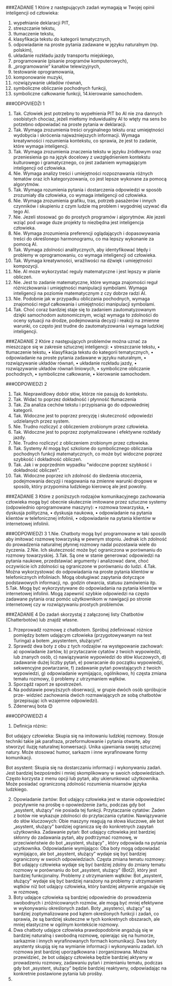 

###ZADANIE 1
Które z następujących zadań wymagają w Twojej opinii inteligencji od człowieka:
1. wypełnianie deklaracji PIT,
2. streszczanie tekstu,
3. tłumaczenie tekstu,
4. klasyfikacja tekstu do kategorii tematycznych,
5. odpowiadanie na proste pytania zadawane w języku naturalnym (np. polskim),
6. układanie rozkładu jazdy transportu miejskiego,
7. programowanie (pisanie programów komputerowych),
8. „programowanie” kanałów telewizyjnych,
9. testowanie oprogramowania,
10. komponowanie muzyki,
11. rozwiązywanie układów równań,
12. symboliczne obliczanie pochodnych funkcji,
13. symboliczne całkowanie funkcji,
14.kierowanie samochodem.


###ODPOVIEDŻI 1
1. Tak. Człowiek jest potrzebny to wypełnienia PIT bo AI nie zna dannych osobistych chociaz, jeżeli miełismy induwidualny AI to wtęty ma sens bo potzebno odpowiadać na proste pytania w deklaracji.
2. Tak. Wymaga zrozumienia treści oryginalnego tekstu oraz umiejętności wydobycia i skrócenia najważniejszych informacji. Wymaga kreatywności i rozumienia kontekstu, co sprawia, że jest to zadanie, które wymaga inteligencji.
3. Tak. Wymaga zrozumienia znaczenia tekstu w języku źródłowym oraz przeniesienia go na język docelowy z uwzględnieniem kontekstu kulturowego i gramatycznego, co jest zadaniem wymagającym inteligencji od człowieka.
4. Nie. Wymaga analizy treści i umiejętności rozpoznawania różnych tematów oraz ich kategoryzowania, co jest lepsze wykonane za pomocą algorytmów.
5. Tak. Wymaga rozumienia pytania i dostarczenia odpowiedzi w sposób zrozumiały dla człowieka, co wymaga inteligencji od człowieka.
6. Nie. Wymaga zrozumienia grafiku, tras, potrzeb pasażerów i innych czynników i skupieniu z czym ludzie mą problem i wygodniej uzywać dla tego AI.
7. Nie. Jezeli stosować go do prostych programów i algorytmów. Ale jezeli wziąć pod uwage duze projekty to niezbędna jest inteligencja człowieka.
8. Nie. Wymaga zrozumienia preferencji oglądających i dopasowywania treści do określonego harmonogramu, co ma lepszy wykonanie  za pomocą AI.
9. Tak. Wymaga zdolności analitycznych, aby identyfikować błędy i problemy w oprogramowaniu, co wymaga inteligencji od człowieka.
10. Tak. Wymaga kreatywności, wrażliwości na dźwięk i umiejętności kompozycji.
11. Nie. AI moze wykorzystać reguly matematyczne i jest lepszy w planie obliczeń.
12. Nie. Jest to zadanie matematyczne, które wymaga znajomości reguł różniczkowania i umiejętności manipulacji symbolami. Wymaga inteligencji na poziomie matematycznym z czy dobrze radzi AI.
13. Nie. Podobnie jak w przypadku obliczania pochodnych, wymaga znajomości reguł całkowania i umiejętności manipulacji symbolami.
14. Tak. Choć coraz bardziej staje się to zadaniem zautomatyzowanym dzięki samochodom autonomicznym, wciąż wymaga to zdolności do oceny sytuacji na drodze, podejmowania decyzji i reakcji na zmienne warunki,
     co często jest trudne do zautomatyzowania i wymaga ludzkiej inteligencji.


###ZADANIE 2
Które z następujących problemów można uznać za mieszczące się w zakresie sztucznej
inteligencji:
• streszczanie tekstu,
• tłumaczenie tekstu,
• klasyfikacja tekstu do kategorii tematycznych,
• odpowiadanie na proste pytania zadawane w języku naturalnym,
• rozwiązywanie układów równań,
• układanie rozkładu jazdy,
• rozwiązywanie układów równań liniowych,
• symboliczne obliczanie pochodnych,
• symboliczne całkowanie,
• kierowanie samochodem.


###ODPOWIEDZI 2
1. Tak. Nieprawidlowy dobór słów, którze nie pasują do kontekstu.
2. Tak. Widać to poprzez dokładność i płynność tłumaczenia
3. Tak. Zla  analiza cechów tekstu i przypisania go do odpowiedniej kategorii.
4. Tak. Widoczne jest to poprzez precyzję i skuteczność odpowiedzi udzielanych przez system.
5. Nie. Trudno rozliczyć z obliczeniem zrobionym przez człowieka.
6. Tak. Widoczne jest to poprzez zoptymalizowane i efektywne rozkłady jazdy.
7. Nie. Trudno rozliczyć z obliczeniem zrobionym przez człowieka.
8. Tak. Systemy AI mogą być szkolone do symbolicznego obliczania pochodnych funkcji matematycznych, co może być widoczne poprzez szybkość i dokładność obliczeń. 
9. Tak. Jak i w poprzednim wypadku "widoczne poprzez szybkość i dokładność obliczeń".
10. Tak. Widoczne poprzez ich zdolność do śledzenia otoczenia, podejmowania decyzji i reagowania na zmienne warunki drogowe w sposób, który przypomina ludzkiego kierowcę ale jest powolny.


###ZADANIE 3
Które z poniższych rodzajów komunikacyjnego zachowania człowieka mogą być
obecnie skutecznie imitowane przez sztuczne systemy (odpowiednio oprogramowane
maszyny):
• rozmowa towarzyska,
• dyskusja polityczna,
• dyskusja naukowa,
• odpowiadanie na pytania klientów w telefonicznej infolinii,
• odpowiadanie na pytania klientów w internetowej infolinii.


###ODPOWIEDZI 3
1.Nie. Chatboty mogą być programowane w taki sposób aby imitować rozmowę towarzyską w pewnym stopniu. Jednak ich zdolność do prowadzenia naturalnej płynnej rozmowy nadal pozostawia wiele do życzenia.
2.Nie. Ich skuteczność może być ograniczona w porównaniu do rozmowy towarzyskiej.
3.Tak. Są one w stanie generować odpowiedzi na pytania naukowe, przedstawiać argumenty i analizować dane, choć oczywiście ich zdolności są ograniczone w porównaniu do ludzi. 
4.Tak.  Można wykorzystować  do odpowiadania na proste pytania klientów w telefonicznych infoliniach. Mogą obsługiwać zapytania dotyczące podstawowych informacji, np. godzin otwarcia, statusu zamówienia itp.
5.Tak. Mogą być  wykorzystywane do odpowiadania na pytania klientów w internetowej infolinii. Mogą zapewnić szybkie odpowiedzi na często zadawane pytania oraz pomóc użytkownikom w nawigacji po stronie internetowej czy w rozwiązywaniu prostych problemów.


###ZADANIE 4
Do zadań skorzystaj z załączonej listy Chatbotów (Chatterbotów) lub znajdź własne.
1. Przeprowadź rozmowę z chatbotem. Spróbuj zdefiniować różnice pomiędzy
botem udającym człowieka (przygotowywanym na test Turinga) a botem
„asystentem, służącym”.
2. Sprawdź dwa boty z obu z tych rodzajów na występowanie zachowań:
a) opowiadanie żartów,
b) przytaczanie cytatów z twoich wypowiedzi, lub znanych osób,
c) nawiązywanie wypowiedzi do słów kluczowych,
d) zadawanie dużej liczby pytań,
e) powracanie do początku wypowiedzi, sekwencyjne powtarzanie,
f) zadawanie pytań powstających z twoich wypowiedzi,
g) odpowiadanie wymijająco, ogólnikowo,
h) częsta zmiana tematu rozmowy,
i) problemy z utrzymaniem wątków.
3. Sporządź raport ze spostrzeżeń.
4. Na podstawie powyższych obserwacji, w grupie dwóch osób spróbujcie prze-
widzieć zachowania dwóch rozmawiających ze sobą chatbotów (przepisując ich
wzajemne odpowiedzi).
5. Zdenerwuj bota 😊


###ODPOWIEDZI 4
1. Definicja różnic:

Bot udający człowieka:
    Skupia się na imitowaniu ludzkiej rozmowy.
    Stosuje techniki takie jak parafraza, przeformułowanie i pytania otwarte, aby stworzyć iluzję naturalnej konwersacji.
    Unika ujawniania swojej sztucznej natury.
    Może stosować humor, sarkazm i inne wyrafinowane formy komunikacji.

Bot asystent:
    Skupia się na dostarczaniu informacji i wykonywaniu zadań.
    Jest bardziej bezpośredni i mniej skomplikowany w swoich odpowiedziach.
    Często korzysta z menu opcji lub pytań, aby ukierunkować użytkownika.
    Może posiadać ograniczoną zdolność rozumienia niuansów języka ludzkiego.


2.    Opowiadanie żartów: Bot udający człowieka  jest w stanie odpowiedzieć pozytywnie na prośbę o opowiedzenie żartu, podczas gdy bot „asystent, służący”  nie posiada tej funkcji.
      Przytaczanie cytatów: Żaden z botów nie wykazuje zdolności do przytaczania cytatów.
      Nawiązywanie do słów kluczowych: Obie maszyny reagują na słowa kluczowe, ale bot „asystent, służący”  bardziej ogranicza się do konkretnych zapytań użytkownika.
      Zadawanie pytań: Bot udający człowieka jest bardziej skłonny do zadawania pytań, aby podtrzymać rozmowę, w przeciwieństwie do bot „asystent, służący” , który odpowiada na pytania użytkownika.
      Odpowiadanie wymijająco: Oba boty mogą odpowiadać wymijająco, ale bot „asystent, służący”  wydaje się być bardziej ograniczony w swoich odpowiedziach.
      Częsta zmiana tematu rozmowy: Bot udający człowieka  wydaje się być bardziej zdolny do zmiany tematu rozmowy w porównaniu do bot „asystent, służący” (Bot2), który jest bardziej funkcjonalny.
      Problemy z utrzymaniem wątków: Bot „asystent, służący”  wydaje się być bardziej narażony na problemy z utrzymaniem wątków niż bot udający człowieka, który bardziej aktywnie angażuje się w rozmowę.
3.    Boty udające człowieka są bardziej odpowiednie do prowadzenia swobodnych i zróżnicowanych rozmów, ale mogą być mniej efektywne w wykonywaniu określonych zadań.
      Boty „asystenci, służący” są bardziej zoptymalizowane pod kątem określonych funkcji i zadań, co sprawia, że są bardziej skuteczne w tych konkretnych obszarach, ale mniej elastyczne w ogólnym   kontekście rozmowy.
  4.  Dwa chatboty udające człowieka prawdopodobnie  angażują się w bardziej naturalną i swobodną rozmowę, opierając się na humorze, sarkazmie i innych wyrafinowanych formach komunikacji.
Dwa boty asystenty skupiją się na wymianie informacji i wykonywaniu zadań. Ich rozmowa jest bardziej uporządkowana i zorganizowana. Można przewidzieć, że bot udający człowieka  będzie bardziej aktywny w prowadzeniu rozmowy, zadawaniu pytań i zmienianiu tematu, podczas gdy bot „asystent, służący”  będzie bardziej reaktywny, odpowiadając na konkretnie postawione pytania lub prośby.
5.

    
   
















